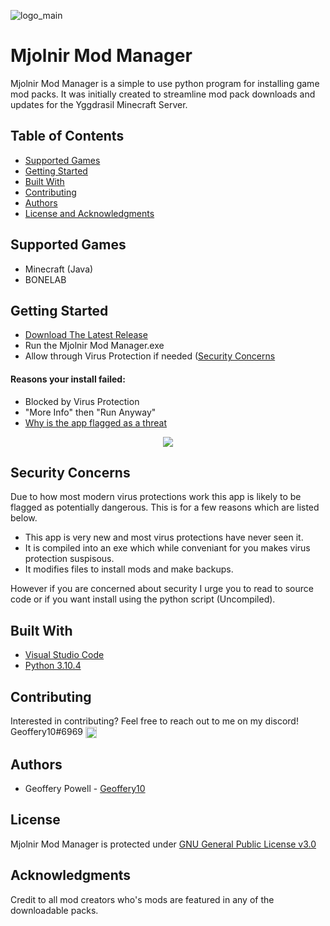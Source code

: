 ![logo_main](https://user-images.githubusercontent.com/43981091/198363775-7684f691-33e3-43f3-acfc-a62dc39555cf.png)

# Mjolnir Mod Manager
Mjolnir Mod Manager is a simple to use python program for installing game mod packs. It was initially created to streamline mod pack downloads and updates for the Yggdrasil Minecraft Server. 

## Table of Contents
* [Supported Games](#supported-games)
* [Getting Started](#getting-started)
* [Built With](#built-with)
* [Contributing](#contributing)  
* [Authors](#authors)
* [License and Acknowledgments](#license)

## Supported Games

* Minecraft (Java)
* BONELAB

## Getting Started

* [Download The Latest Release](https://github.com/Geoffery10/ModDude/releases)
* Run the Mjolnir Mod Manager.exe
* Allow through Virus Protection if needed ([Security Concerns](#security-concerns)

#### Reasons your install failed: 

* Blocked by Virus Protection
 * "More Info" then "Run Anyway"
 * [Why is the app flagged as a threat](#security-concerns)
<p align="center">
<img align="center" src="https://i.stack.imgur.com/bDj59.png">
</p>

## Security Concerns

Due to how most modern virus protections work this app is likely to be flagged as potentially dangerous. This is for a few reasons which are listed below.
* This app is very new and most virus protections have never seen it.
* It is compiled into an exe which while conveniant for you makes virus protection suspisous. 
* It modifies files to install mods and make backups.

However if you are concerned about security I urge you to read to source code or if you want install using the python script (Uncompiled).

## Built With

* [Visual Studio Code](https://code.visualstudio.com/)
* [Python 3.10.4](https://www.python.org/)

## Contributing

Interested in contributing? Feel free to reach out to me on my discord! Geoffery10#6969 <a href="https://discord.gg/yh7E5S3"><img align="center" width="18" height="18" src="https://cdn3.iconfinder.com/data/icons/popular-services-brands-vol-2/512/discord-128.png"></a>


## Authors
* Geoffery Powell - [Geoffery10](https://github.com/Geoffery10)

## License
Mjolnir Mod Manager is protected under [GNU General Public License v3.0](https://github.com/Geoffery10/ModDude/blob/main/LICENSE.md)


## Acknowledgments
Credit to all mod creators who's mods are featured in any of the downloadable packs.
